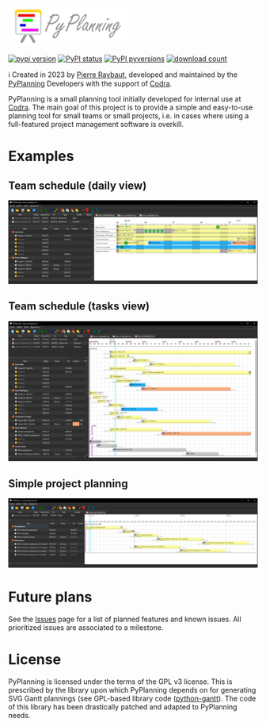 ![PyPlanning](https://raw.githubusercontent.com/Codra-Ingenierie-Informatique/PyPlanning/master/planning/data/planning.png)

[![pypi version](https://img.shields.io/pypi/v/PyPlanning.svg)](https://pypi.org/project/PyPlanning/)
[![PyPI status](https://img.shields.io/pypi/status/PyPlanning.svg)](https://github.com/Codra-Ingenierie-Informatique/PyPlanning/)
[![PyPI pyversions](https://img.shields.io/pypi/pyversions/PyPlanning.svg)](https://pypi.python.org/pypi/PyPlanning/)
[![download count](https://img.shields.io/conda/dn/conda-forge/PyPlanning.svg)](https://www.anaconda.com/download/)

ℹ️ Created in 2023 by [Pierre Raybaut](https://github.com/PierreRaybaut), developed and maintained by the [PyPlanning](https://github.com/Codra-Ingenierie-Informatique/PyPlanning) Developers with the support of [Codra](https://codra.net/).

PyPlanning is a small planning tool initially developed for internal use at [Codra](https://codra.net/). The main goal of this project is to provide a simple and easy-to-use planning tool for small teams or small projects, i.e. in cases where using a full-featured project management software is overkill.

# Examples

## Team schedule (daily view)

![Team schedule](https://raw.githubusercontent.com/Codra-Ingenierie-Informatique/PyPlanning/master/doc/images/shots/team_schedule-daily.png)

## Team schedule (tasks view)

![Team schedule / Tasks](https://raw.githubusercontent.com/Codra-Ingenierie-Informatique/PyPlanning/master/doc/images/shots/team_schedule-tasks.png)

## Simple project planning

![Simple project planning](https://raw.githubusercontent.com/Codra-Ingenierie-Informatique/PyPlanning/master/doc/images/shots/project_planning.png)

# Future plans

See the [Issues](https://github.com/Codra-Ingenierie-Informatique/PyPlanning/issues) page for a list of planned features and known issues. All prioritized issues are associated to a milestone.

# License

PyPlanning is licensed under the terms of the GPL v3 license. This is prescribed by
the library upon which PyPlanning depends on for generating SVG Gantt plannings
(see GPL-based library code ([python-gantt](https://pypi.org/project/python-gantt/)).
The code of this library has been drastically patched and adapted to PyPlanning needs.
